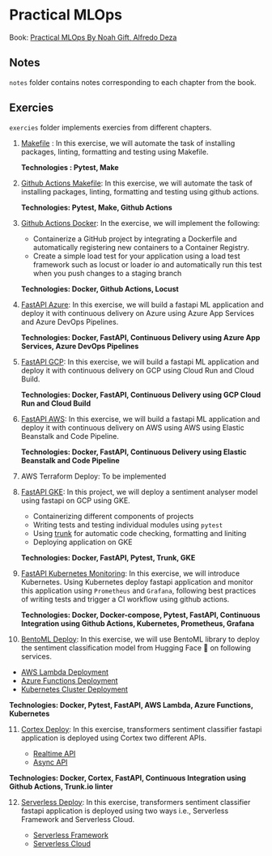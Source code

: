 # Practical MLOps

Book: [Practical MLOps By Noah Gift, Alfredo Deza](https://learning.oreilly.com/library/view/practical-mlops/9781098103002/)

## Notes

`notes` folder contains notes corresponding to each chapter from the book.

## Exercies

`exercies` folder implements exercies from different chapters.

1. [Makefile](exercises/1-makefile) : In this exercise, we will automate the task of installing packages, linting, formatting and testing using Makefile.

   **Technologies : Pytest, Make**

2. [Github Actions Makefile](https://github.com/dudeperf3ct/2-github-actions-makefile): In this exercise, we will automate the task of installing packages, linting, formatting and testing using github actions.

   **Technologies: Pytest, Make, Github Actions**

3. [Github Actions Docker](https://github.com/dudeperf3ct/3-github-actions-docker):  In the exercise, we will implement the following:

   - Containerize a GitHub project by integrating a Dockerfile and automatically registering new containers to a Container Registry.
   - Create a simple load test for your application using a load test framework such as locust or loader io and automatically run this test when you push changes to a staging branch

   **Technologies: Docker, Github Actions, Locust**

4. [FastAPI Azure](https://github.com/dudeperf3ct/4-ml-fastapi-azure-serverless): In this exercise, we will build a fastapi ML application and deploy it with continuous delivery on Azure using Azure App Services and Azure DevOps Pipelines.

   **Technologies: Docker, FastAPI, Continuous Delivery using Azure App Services, Azure DevOps Pipelines**

5. [FastAPI GCP](https://github.com/dudeperf3ct/5-ml-fastapi-gcp-serverless): In this exercise, we will build a fastapi ML application and deploy it with continuous delivery on GCP using Cloud Run and Cloud Build.

   **Technologies: Docker, FastAPI, Continuous Delivery using GCP Cloud Run and Cloud Build**

6. [FastAPI AWS](https://github.com/dudeperf3ct/6-ml-fastapi-aws-serverless): In this exercise, we will build a fastapi ML application and deploy it with continuous delivery on AWS using AWS using Elastic Beanstalk and Code Pipeline.

   **Technologies: Docker, FastAPI, Continuous Delivery using Elastic Beanstalk and Code Pipeline**

7. AWS Terraform Deploy: To be implemented

8. [FastAPI GKE](https://github.com/dudeperf3ct/8-fastapi-tests-gcp-gke): In this project, we will deploy a sentiment analyser model using fastapi on GCP using GKE.

   - Containerizing different components of projects
   - Writing tests and testing individual modules using `pytest`
   - Using [trunk](https://docs.trunk.io/) for automatic code checking, formatting and liniting
   - Deploying application on GKE

   **Technologies: Docker, FastAPI, Pytest, Trunk, GKE**

9. [FastAPI Kubernetes Monitoring](https://github.com/dudeperf3ct/9-fastapi-kubernetes-monitoring): In this exercise, we will introduce Kubernetes. Using Kubernetes deploy fastapi application and monitor this application using `Prometheus` and `Grafana`, following best practices of writing tests and trigger a CI workflow using github actions.

   **Technologies: Docker, Docker-compose, Pytest, FastAPI, Continuous Integration using Github Actions, Kubernetes, Prometheus, Grafana**

10. [BentoML Deploy](https://github.com/dudeperf3ct/10-bentoml-deploy): In this exercise, we will use BentoML library to deploy the sentiment classification model from Hugging Face :hugs: on following services.

   - [AWS Lambda Deployment](https://github.com/dudeperf3ct/10-bentoml-deploy/blob/main/aws%20lambda/Readme.md)
   - [Azure Functions Deployment](https://github.com/dudeperf3ct/10-bentoml-deploy/blob/main/azure%20functions/Readme.md)
   - [Kubernetes Cluster Deployment](https://github.com/dudeperf3ct/10-bentoml-deploy/blob/main/kubernetes/Readme.md)

   **Technologies: Docker, Pytest, FastAPI, AWS Lambda, Azure Functions, Kubernetes**

11. [Cortex Deploy](https://github.com/dudeperf3ct/11-cortex-deploy): In this exercise, transformers sentiment classifier fastapi application is deployed using Cortex two different APIs.

    - [Realtime API](https://github.com/dudeperf3ct/11-cortex-deploy/blob/main/realtime/Readme.md)
    - [Async API](https://github.com/dudeperf3ct/11-cortex-deploy/blob/main/async/Readme.md)

   **Technologies: Docker, Cortex, FastAPI, Continuous Integration using Github Actions, Trunk.io linter**

12. [Serverless Deploy](https://github.com/dudeperf3ct/12-serverless-deploy): In this exercise, transformers sentiment classifier fastapi application is deployed using two ways i.e., Serverless Framework and Serverless Cloud.

    - [Serverless Framework]()
    - [Serverless Cloud]()
